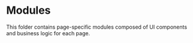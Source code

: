 # Modules

This folder contains page-specific modules composed of UI components and business logic for each page.
